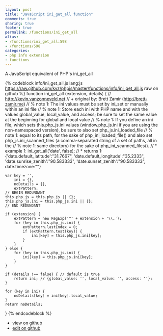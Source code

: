 ```yaml
---
layout: post
title: "JavaScript ini_get_all function"
comments: true
sharing: true
footer: true
permalink: /functions/ini_get_all
alias:
- /functions/ini_get_all:598
- /functions/598
categories:
- php info extension
- functions
---
```

A JavaScript equivalent of PHP's ini_get_all

<!-- more -->

{% codeblock info/ini_get_all.js lang:js https://raw.github.com/kvz/phpjs/master/functions/info/ini_get_all.js raw on github %}
function ini_get_all (extension, details) {
    // http://kevin.vanzonneveld.net
    // +   original by: Brett Zamir (http://brett-zamir.me)
    // %        note 1: The ini values must be set by ini_set or manually within an ini file
    // %        note 1: Store each ini with PHP name and with the values global_value, local_value, and access; be sure to set the same value at the beginning for global and local value
    // %        note 1: If you define an ini file, which sets this.php_js.ini values (window.php_js.ini if you are using the non-namespaced version), be sure to also set php_js.ini_loaded_file 
    // %        note 1: equal to its path, for the sake of php_ini_loaded_file() and also set php_js.ini_scanned_files (a comma-separated string of a set of paths, all in the 
    // %        note 1: same directory) for the sake of php_ini_scanned_files().
    // *     example 1: ini_get_all('date', false);
    // *     returns 1: {'date.default_latitude':"31.7667", 'date.default_longitude':"35.2333", 'date.sunrise_zenith':"90.583333", 'date.sunset_zenith':"90.583333", date.timezone:""}

    var key = '',
        ini = {},
        noDetails = {},
        extPattern;
    // BEGIN REDUNDANT
    this.php_js = this.php_js || {};
    this.php_js.ini = this.php_js.ini || {};
    // END REDUNDANT

    if (extension) {
        extPattern = new RegExp('^' + extension + '\\.');
        for (key in this.php_js.ini) {
            extPattern.lastIndex = 0;
            if (extPattern.test(key)) {
                ini[key] = this.php_js.ini[key];
            }
        }
    } else {
        for (key in this.php_js.ini) {
            ini[key] = this.php_js.ini[key];
        }
    }

    if (details !== false) { // default is true
        return ini; // {global_value: '', local_value: '', access: ''};
    }

    for (key in ini) {
        noDetails[key] = ini[key].local_value;
    }
    return noDetails;
}
{% endcodeblock %}

 - [view on github](https://github.com/kvz/phpjs/blob/master/functions/info/ini_get_all.js)
 - [edit on github](https://github.com/kvz/phpjs/edit/master/functions/info/ini_get_all.js)


